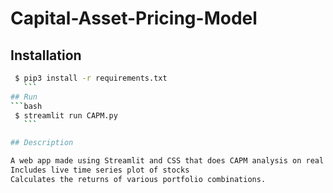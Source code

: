 # Capital-Asset-Pricing-Model

## Installation
  ```bash
   $ pip3 install -r requirements.txt 
     ```
## Run
```bash
   $ streamlit run CAPM.py
     ```

## Description

A web app made using Streamlit and CSS that does CAPM analysis on real time stock data from Yahoo Finance.
Includes live time series plot of stocks
Calculates the returns of various portfolio combinations.
